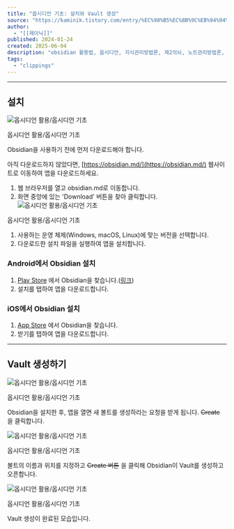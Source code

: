 ```yaml
---
title: "옵시디언 기초: 설치와 Vault 생성"
source: "https://kaminik.tistory.com/entry/%EC%98%B5%EC%8B%9C%EB%94%94%EC%96%B8%EC%9D%98-%EA%B8%B0%EC%B4%88-2-%EC%84%A4%EC%B9%98%EC%99%80-Vault-%EC%83%9D%EC%84%B1"
author:
  - "[[제이닉]]"
published: 2024-01-24
created: 2025-06-04
description: "obsidian 활용법, 옵시디언, 지식관리방법론, 제2의뇌, 노트관리방법론, 세컨드브레인"
tags:
  - "clippings"
---
```

---

## 설치

![옵시디언 활용/옵시디언 기초](https://img1.daumcdn.net/thumb/R1280x0/?scode=mtistory2&fname=https%3A%2F%2Fblog.kakaocdn.net%2Fdn%2Fq1Iey%2FbtsDQZ3WQb8%2FLWbAKYc7ZKTcqQGul0vRF1%2Fimg.jpg)

옵시디언 활용/옵시디언 기초

Obsidian을 사용하기 전에 먼저 다운로드해야 합니다.

아직 다운로드하지 않았다면, [https://obsidian.md/](https://obsidian.md/) 웹사이트로 이동하여 앱을 다운로드하세요.

1. 웹 브라우저를 열고 obsidian.md로 이동합니다.
2. 화면 중앙에 있는 'Download' 버튼을 찾아 클릭합니다.
![옵시디언 활용/옵시디언 기초](https://img1.daumcdn.net/thumb/R1280x0/?scode=mtistory2&fname=https%3A%2F%2Fblog.kakaocdn.net%2Fdn%2Fk59EW%2FbtsDQ8mi93A%2FDt2OXmTp672VIpZWzFr3G0%2Fimg.jpg)

옵시디언 활용/옵시디언 기초

1. 사용하는 운영 체제(Windows, macOS, Linux)에 맞는 버전을 선택합니다.
2. 다운로드한 설치 파일을 실행하여 앱을 설치합니다.

### Android에서 Obsidian 설치

1. [Play Store](https://play.google.com/store/apps/details?id=md.obsidian) 에서 Obsidian을 찾습니다.([링크](https://play.google.com/store/apps/details?id=md.obsidian))
2. 설치를 탭하여 앱을 다운로드합니다.

### iOS에서 Obsidian 설치

1. [App Store](https://apps.apple.com/us/app/obsidian-connected-notes/id1557175442) 에서 Obsidian을 찾습니다.
2. 받기를 탭하여 앱을 다운로드합니다.

---

## Vault 생성하기

![옵시디언 활용/옵시디언 기초](https://img1.daumcdn.net/thumb/R1280x0/?scode=mtistory2&fname=https%3A%2F%2Fblog.kakaocdn.net%2Fdn%2Fc3yoHU%2FbtsFTcFen74%2F22bVVrTqV6scSgJiyakSK1%2Fimg.png)

옵시디언 활용/옵시디언 기초

Obsidian을 설치한 후, 앱을 열면 새 볼트를 생성하라는 요청을 받게 됩니다. ~~Create~~ 을 클릭합니다.

![옵시디언 활용/옵시디언 기초](https://img1.daumcdn.net/thumb/R1280x0/?scode=mtistory2&fname=https%3A%2F%2Fblog.kakaocdn.net%2Fdn%2FA7Qby%2FbtsFP3XHkQY%2FEcn8slNgdblREksej2SteK%2Fimg.png)

옵시디언 활용/옵시디언 기초

볼트의 이름과 위치를 지정하고 ~~Create 버튼~~ 을 클릭해 Obsidian이 Vault를 생성하고 오픈합니다.

![옵시디언 활용/옵시디언 기초](https://img1.daumcdn.net/thumb/R1280x0/?scode=mtistory2&fname=https%3A%2F%2Fblog.kakaocdn.net%2Fdn%2FZ2M8u%2FbtsDXFJaSAT%2FQ4lrKk7dxMucNpNaEKZ9aK%2Fimg.jpg)

옵시디언 활용/옵시디언 기초

Vault 생성이 완료된 모습입니다.
